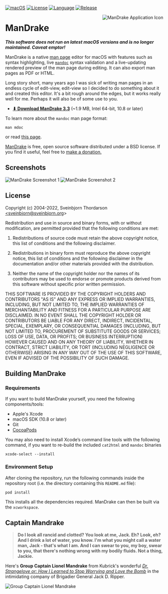 [![macOS](https://img.shields.io/badge/macOS-000000?style=flat&logo=apple&logoColor=white)]()
[![License](https://img.shields.io/badge/License-BSD%203--Clause-blue.svg)](https://opensource.org/licenses/BSD-3-Clause)
[![Language](https://img.shields.io/badge/language-objective--c-lightgrey)]()
[![Release](https://shields.io/github/v/release/sveinbjornt/mandrake?display_name=tag)]()

<img align="right" src="images/mandrake_icon.png" style="float: right; margin-left: 30px;" alt="ManDrake Application Icon">

# ManDrake

***This software does not run on latest macOS versions and is no longer maintained. Caveat emptor!***

ManDrake is a native <a href="https://en.wikipedia.org/wiki/Man_page">man page</a> editor for macOS with features such as syntax highlighting, live <a href="https://en.wikipedia.org/wiki/Mandoc">`mandoc`</a> syntax validation and a live-updating rendered preview of the man page during editing. It can also export man pages as PDF or HTML.

Long story short, many years ago I was sick of writing man pages in an endless cycle of edit-view, edit-view so I decided to do something about it and created this editor. It's a bit rough around the edges, but it works really well for me. Perhaps it will also be of some use to you.

* [**⬇ Download ManDrake 3.3**](http://sveinbjorn.org/files/software/mandrake/ManDrake-3.3.zip) (~1.9 MB, Intel 64-bit, 10.8 or later)

To learn more about the `mandoc` man page format:

```shell
man mdoc
```

or read [this page](http://www.freebsd.org/cgi/man.cgi?query=mdoc.samples).

[ManDrake](https://sveinbjorn.org/mandrake) is free, open source software distributed under a BSD license. If you find it useful, feel free to [make a donation.](https://sveinbjorn.org/donations)

## Screenshots

<img src="images/mandrake_screenshot1.jpg" style="max-width:100%;" alt="ManDrake Screenshot 1">

<img src="images/mandrake_screenshot2.jpg" style="max-width:100%;" alt="ManDrake Screenshot 2">

## License

Copyright (c) 2004-2022, Sveinbjorn Thordarson <a href="mailto: sveinbjorn@sveinbjorn.org">&lt;sveinbjorn@sveinbjorn.org&gt;</a>

Redistribution and use in source and binary forms, with or without modification,
are permitted provided that the following conditions are met:

1. Redistributions of source code must retain the above copyright notice, this
list of conditions and the following disclaimer.

2. Redistributions in binary form must reproduce the above copyright notice, this
list of conditions and the following disclaimer in the documentation and/or other
materials provided with the distribution.

3. Neither the name of the copyright holder nor the names of its contributors may
be used to endorse or promote products derived from this software without specific
prior written permission.

THIS SOFTWARE IS PROVIDED BY THE COPYRIGHT HOLDERS AND CONTRIBUTORS "AS IS" AND
ANY EXPRESS OR IMPLIED WARRANTIES, INCLUDING, BUT NOT LIMITED TO, THE IMPLIED
WARRANTIES OF MERCHANTABILITY AND FITNESS FOR A PARTICULAR PURPOSE ARE DISCLAIMED.
IN NO EVENT SHALL THE COPYRIGHT HOLDER OR CONTRIBUTORS BE LIABLE FOR ANY DIRECT,
INDIRECT, INCIDENTAL, SPECIAL, EXEMPLARY, OR CONSEQUENTIAL DAMAGES (INCLUDING, BUT
NOT LIMITED TO, PROCUREMENT OF SUBSTITUTE GOODS OR SERVICES; LOSS OF USE, DATA, OR
PROFITS; OR BUSINESS INTERRUPTION) HOWEVER CAUSED AND ON ANY THEORY OF LIABILITY,
WHETHER IN CONTRACT, STRICT LIABILITY, OR TORT (INCLUDING NEGLIGENCE OR OTHERWISE)
ARISING IN ANY WAY OUT OF THE USE OF THIS SOFTWARE, EVEN IF ADVISED OF THE
POSSIBILITY OF SUCH DAMAGE.

## Building ManDrake

### Requirements

If you want to build ManDrake yourself, you need the following components/tools:

* Apple's Xcode
* macOS SDK (10.8 or later)
* Git
* [CocoaPods](https://cocoapods.org)

You may also need to install Xcode’s command line tools with the following command, if you want to re-build the included `cat2html` and `mandoc` binaries

    xcode-select --install

### Environment Setup

After cloning the repository, run the following commands inside the repository root (i.e. the directory containing this `README.md` file):

    pod install

This installs all the dependencies required. ManDrake can then be built via the `xcworkspace`.

## Captain Mandrake

> **Do I look all rancid and clotted? You look at me, Jack. Eh? Look, eh? And I drink a lot of water, you know. I'm what you might call a water man, Jack - that's what I am. And I can swear to you, my boy, swear to you, that there's nothing wrong with my bodily fluids. Not a thing, Jackie.**

Here's **Group Captain Lionel Mandrake** from Kubrick's wonderful [*Dr. Strangelove or: How I Learned to Stop Worrying and Love the Bomb*](http://www.imdb.com/title/tt0057012/) in the intimidating company of Brigadier General Jack D. Ripper.

<img src="images/mandrake_captain.jpg" alt="Group Captain Lionel Mandrake">
